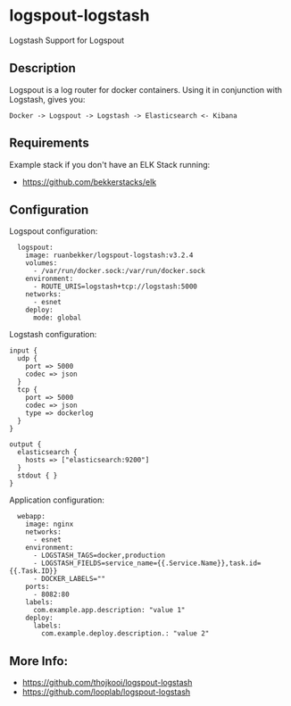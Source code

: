 # logspout-logstash
Logstash Support for Logspout

## Description

Logspout is a log router for docker containers. Using it in conjunction with Logstash, gives you:

`Docker -> Logspout -> Logstash -> Elasticsearch <- Kibana`

## Requirements

Example stack if you don't have an ELK Stack running:
- https://github.com/bekkerstacks/elk

## Configuration

Logspout configuration:

```
  logspout:
    image: ruanbekker/logspout-logstash:v3.2.4
    volumes:
      - /var/run/docker.sock:/var/run/docker.sock
    environment:
      - ROUTE_URIS=logstash+tcp://logstash:5000
    networks:
      - esnet
    deploy:
      mode: global
```

Logstash configuration:

```
input {
  udp {
    port => 5000
    codec => json
  }
  tcp {
    port => 5000
    codec => json
    type => dockerlog
  }
}

output {
  elasticsearch {
    hosts => ["elasticsearch:9200"]
  }
  stdout { }
}
```

Application configuration:

```
  webapp:
    image: nginx
    networks:
      - esnet
    environment:
      - LOGSTASH_TAGS=docker,production
      - LOGSTASH_FIELDS=service_name={{.Service.Name}},task.id={{.Task.ID}}
      - DOCKER_LABELS=""
    ports:
      - 8082:80
    labels:
      com.example.app.description: "value 1"
    deploy:
      labels:
        com.example.deploy.description.: "value 2"
```

## More Info:

- https://github.com/thojkooi/logspout-logstash
- https://github.com/looplab/logspout-logstash
